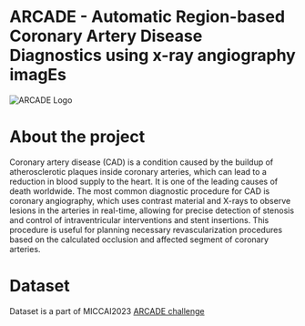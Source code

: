 # ARCADE - Automatic Region-based Coronary Artery Disease Diagnostics using x-ray angiography imagEs
![ARCADE Logo](https://github.com/PffTRUBETSKOY/arcade_processing/blob/main/imgs/logo.jpg)

# About the project
Coronary artery disease (CAD) is a condition caused by the buildup of atherosclerotic plaques inside coronary arteries, which can lead to a reduction in blood supply to the heart. It is one of the leading causes of death worldwide. The most common diagnostic procedure for CAD is coronary angiography, which uses contrast material and X-rays to observe lesions in the arteries in real-time, allowing for precise detection of stenosis and control of intraventricular interventions and stent insertions. This procedure is useful for planning necessary revascularization procedures based on the calculated occlusion and affected segment of coronary arteries.

# Dataset
Dataset is a part of MICCAI2023 [ARCADE challenge](arcade.grand-challenge.org)